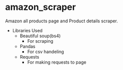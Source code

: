 # amazon_scraper
Amazon all products page and Product details scraper.
- Libraries Used
    - Beautiful soup(bs4)
        - For scraping
    - Pandas
        - For csv handeling
    - Requests
        - For making requests to page


